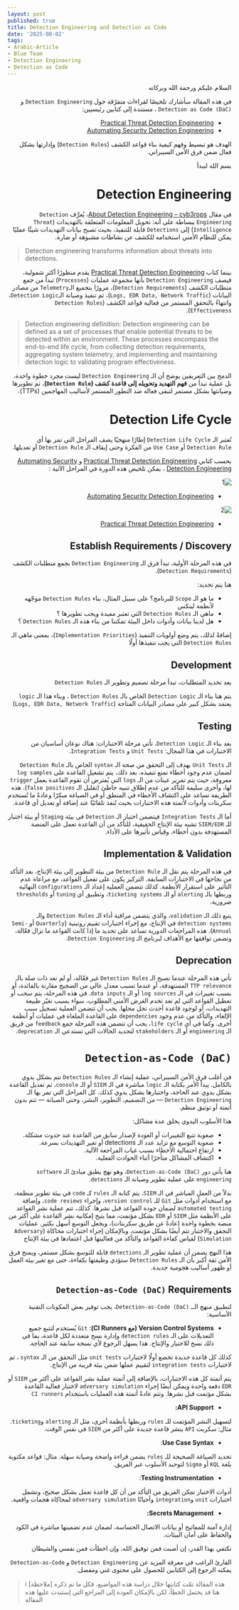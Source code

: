 ```yaml
---
layout: post
published: true
title: Detection Engineering and Detection as Code
date: '2025-08-02'
tags:
- Arabic-Article
- Blue Team
- Detection Engineering
- Detection as Code
---
```


<div dir="rtl" markdown="1">


السلام عليكم ورحمة الله وبركاته 

في هذه المقالة سأشارك تلخيصًا لقراءات متفرّقة حول `Detection Engineering` و `Detection as Code (DaC)` ، مستندة إلى كتابين رئيسيين:

- [Practical Threat Detection Engineering](https://amzn.eu/d/dEUdSvt) 
- [Automating Security Detection Engineering](https://amzn.eu/d/beqUiqx)

الهدف هو تبسيط وفهم كيفية بناء قواعد الكشف (`Detection Rules`) وإدارتها بشكل فعال ضمن فرق الأمن السيبراني.

بسم الله لنبدأ 
# Detection Engineering

في مقال [About Detection Engineering – cyb3rops](https://cyb3rops.medium.com/about-detection-engineering-44d39e0755f0)، يُعرَّف `Detection Engineering` ببساطة على أنه:
تحويل المعلومات المتعلقة بالتهديدات (`Threat Intelligence`) إلى `Detections` قابلة للتنفيذ، بحيث تصبح بيانات التهديدات شيئًا عمليًا يمكن للنظام الأمني استخدامه للكشف عن نشاطات مشبوهة أو ضارة.


</div>

> Detection engineering transforms information about threats into detections.

<div dir="rtl" markdown="1">

بينما كتاب [Practical Threat Detection Engineering](https://amzn.eu/d/dEUdSvt)  يقدم منظورًا أكثر شمولية، فيصف `Detection Engineering` بأنها مجموعة عمليات (`Processes`) تبدأ من جمع متطلبات الكشف (`Detection Requirements`)، مرورًا بتجميع الـ`Telemetry` من مصادر البيانات (`Logs, EDR Data, Network Traffic`)، ثم تنفيذ وصيانة الـ`Detection Logic`، وانتهاءً بالتحقق المستمر من فعالية قواعد الكشف (`Detection Rules Effectiveness`).

</div>

> Detection engineering definition:
> Detection engineering can be defined as a set of processes that enable potential threats to be detected within an environment. These processes encompass the end-to-end
> life cycle, from collecting detection requirements, aggregating system telemetry, and implementing and maintaining detection logic to validating program effectiveness.

<div dir="rtl" markdown="1">
  
الدمج بين التعريفين يوضح أن الـ ``Detection Engineering`` ليست مجرد خطوة واحدة، بل عملية تبدأ من **فهم التهديد وتحويله إلى قاعدة كشف (`Detection Rule`)**، ثم تطويرها وصيانتها بشكل مستمر لتبقى فعالة ضد التطور المستمر لأساليب المهاجمين (TTPs).

# Detection Life Cycle

تُعتبر الـ `Detection Life Cycle` إطارًا منهجيًا يصف المراحل التي تمر بها أي `Detection Rule` أو `Use Case` من الفكرة وحتى إيقاف الـ `Detection Rule` أو تعديلها.

بحسب كتابي [Practical Threat Detection Engineering](https://amzn.eu/d/dEUdSvt)  و [Automating Security Detection Engineering](https://amzn.eu/d/beqUiqx) ، يمكن تلخيص هذه الدورة في المراحل الآتية :

![1](https://raw.githubusercontent.com/0xb1tByte/0xb1tbyte.github.io/master/assets/media/DaC/1.png)
* [Automating Security Detection Engineering](https://amzn.eu/d/beqUiqx)

![2](https://raw.githubusercontent.com/0xb1tByte/0xb1tbyte.github.io/master/assets/media/DaC/2.png)
* [Practical Threat Detection Engineering](https://amzn.eu/d/dEUdSvt)


## Establish Requirements / Discovery
في هذه المرحلة الأولية، تبدأ فرق الـ `Detection Engineering` بجمع متطلبات الكشف (`Detection Requirements`).

هنا يتم تحديد:

- ما هو الـ `Scope` للبرنامج؟ على سبيل المثال، بناء `Detection Rules` موجّهه لأنظمة لينكس 
- ماهي الـ `Detection Rules` التي تعتبر مفيدة ويجب تطويرها ؟
- هل لدينا بيانات وأدوات داخل البيئة تمكننا من بناء هذه الـ `Detection Rules` ؟

إضافةً لذلك، يتم وضع أولويات التنفيذ (`Implementation Priorities`)، بمعنى ماهي الـ `Detection Rules` التي يجب تنفيذها أولًا  

## Development 
بعد تحديد المتطلبات، تبدأ مرحلة تصميم وتطوير الـ `Detection Rules`

يتم هنا بناء الـ `Detection Logic` الخاص بالـ `Detection Rules` ، وبناء هذا الـ `logic` يعتمد بشكل كبير على مصادر البيانات المتاحة (`Logs, EDR Data, Network Traffic`)

## Testing
بعد بناء الـ `Detection Logic`، تأتي مرحلة الاختبارات:
هناك نوعان أساسيان من الاختبارات في هذا المجال: `Unit Tests` و `Integration Tests`.

الـ `Unit Tests` يهدف إلى التحقق من صحة الـ `syntax` الخاص بالـ `Detection Rule` لضمان عدم وجود أخطاء تمنع تنفيذه. بعد ذلك، يتم تشغيل القاعدة على `log samples` معروفة، حيث يتم تمرير عينات من الـ `logs` التي يُفترض أن تقوم القاعدة بعمل `trigger` لها، وأخرى سليمة للتأكد من عدم إطلاق تنبيه خاطئ (تقليل الـ `false positives`). هذه الطريقة تساعد على اكتشاف الأخطاء في المنطق أو في الصياغة مبكرًا وعادةً ما تُستخدم سكربتات وأدوات لأتمتة هذه الاختبارات بحيث تُنفذ تلقائيًا عند إضافة أو تعديل أي قاعدة.

أما الـ `Integration Tests` فيتضمن اختبار الـ `Detection` في بيئة `Staging` أو بيئة اختبار للـ `SIEM/EDR` تشبه بيئة الإنتاج الحقيقية، للتأكد من أن القاعدة تعمل على المنصة المستهدفة بدون أخطاء، وقياس تأثيرها على الأداء.

## Implementation & Validation
في هذه المرحلة يتم نقل الـ `Detection Rule` من بيئة التطوير إلى بيئة الإنتاج، بعد التأكد من نجاحها في الاختبارات السابقة. التركيز يكون على تفعيل القواعد، مع مراعاة عدم التأثير على استقرار الأنظمة. كذلك تتضمن العملية إعداد الـ `configurations` النهائية وربطها بالـ `alerting` أو الـ `ticketing systems`، وتطبيق أي `tuning` أو `thresholds` ضرورية.

يتبع ذلك الـ `validation`، والذي يتضمن مراقبة أداء الـ `Detection Rules` والـ `detection systems` في الإنتاج، مع إجراء اختبارات تقييم روتينية (`Quarterly` أو `Semi-Annual`). هذه المراجعات الدورية تساعد على تحديد ما إذا كانت القواعد ما تزال فعّالة، وتضمن توافقها مع الأهداف لبرنامج الـ `Detection Engineering`.


## Deprecation
تأتي هذه المرحلة عندما تصبح الـ `Detection Rules` غير فعّالة، أو لم تعد ذات صلة بالـ `TTP relevance` المستهدفة، أو عندما تسبب معدل عالي من الضجيج مقارنة بالفائدة، أو بسبب تغييرات في الـ `log sources` أو الـ `data inputs`. في هذه المرحلة، يتم سحب أو تعطيل القواعد التي لم تعد تخدم الغرض الأمني المطلوب، سواء بسبب تغيّر طبيعة التهديدات، أو لوجود قاعدة أحدث تحل محلها. يجب أن تتضمن العملية تسجيل سبب الإلغاء، والتأكد من عدم وجود `dependencies` على القاعدة الملغاة في عمليات أو أنظمة أخرى. وكما في أي `life cycle`، يجب أن تتضمن هذه المرحلة جمع `feedback` من فريق الـ `engineering` أو الـ `stakeholders` لتحديد الحالات التي تستدعي الـ `deprecation`.


# `Detection-as-Code (DaC)`

في أغلب فرق الأمن السيبراني، عملية إنشاء الـ `Detection Rules` تتم بشكل يدوي بالكامل. يبدأ الأمر بكتابة الـ `logic` مباشرة في الـ `SIEM` أو الـ `console`، ثم تعديل القاعدة بشكل يدوي عند الحاجة، واختبارها بشكل يدوي كذلك. كل المراحل التي تمر بها الـ `Detection Engineering` — من التصميم، التطوير، النشر، وحتى الصيانة — تتم بدون أتمتة أو توثيق منظم.

هذا الأسلوب اليدوي يخلق عدة مشاكل:
- صعوبة تتبع التغييرات أو العودة لإصدار سابق من القاعدة عند حدوث مشكلة.
- صعوبة التوسع مع تزايد عدد الـ detections أو تغير التهديدات بسرعة.
- ارتفاع احتمالية الأخطاء بسبب غياب المراجعة الآلية.
- اكتشاف المشاكل متأخرًا أثناء الحوادث الفعلية.

هنا يأتي دور `Detection-as-Code (DaC)`، وهو نهج يطبق مبادئ الـ `software engineering` على عملية تطوير وصيانة الـ `detections`. 

بدلاً من العمل المباشر في الـ `SIEM`، يتم كتابة الـ `rules` كـ `code` في بيئة تطوير منظمة، مع استخدام أدوات مثل `Git` للـ `version control`، وإجراء `code reviews`، وإضافة `automated testing` لضمان جودة القواعد قبل نشرها.  كذلك، تتم عملية نشر القواعد على الأنظمة مثل `SIEM` أو `EDR` بشكل مؤتمت، مما يتيح إمكانية نشر القاعدة على أكثر من منصة بخطوة واحدة (عادةً عن طريق سكربتات)، ويجعل التوسع أسهل بكثير. عمليات التحقق والاختبار تتم أيضًا بشكل مؤتمت، وبالإمكان إجراء اختبارات محاكاة (`Adversary Simulation`) لقياس كفاءة القواعد والتأكد من فعاليتها قبل اعتمادها في بيئة الإنتاج

هذا النهج يضمن أن عملية تطوير الـ `detections` قابلة للتوسع بشكل مستمر، ويمنح فرق الأمن ثقة أكبر بأن الـ `Detection Rules` ستؤدي وظيفتها بكفاءة، حتى مع تغير بيئة العمل أو ظهور أساليب هجومية جديدة.

## `Detection-as-Code (DaC)` Requirements

لتطبيق منهج الــ `Detection-as-Code (DaC)`، يجب توفير بعض المكونات التقنية الأساسية:

 * **Version Control Systems (مع CI Runners)**:
`Git` يُستخدم لتتبع جميع التعديلات على الـ `detection rules` وإدارة نسخ متعددة لكل قاعدة، بما في ذلك نسخ للاختبار والإنتاج. هذا يسهل الرجوع لأي نسخة سابقة عند الحاجة.

كذلك كل قاعدة جديدة تخضع أولًا لاختبارات `unit tests` مثل التحقق من الـ `syntax` ، ثم لاختبارات `integration tests` لتقييم عملها ضمن بيئة قريبة من الإنتاج.

يتم أتمتة كل هذه الاختبارات، بالإضافة إلى أتمتة عملية نشر القواعد على أكثر من `SIEM` أو `EDR` دفعة واحدة ويمكن أيضًا إجراء `adversary simulation` لاختبار فعالية القاعدة بشكل مؤتمت قبل نشرها. وتتم عادةً أتمتة هذه العمليات باستخدام `CI runners`

* **API Support:**

لتسهيل النشر المؤتمت للـ `rules` وربطها بأنظمة أخرى، مثل الـ `alerting` و`ticketing`. مثال: سكربت `API` ينشر قاعدة جديدة على أكثر من `SIEM` في نفس الوقت.

* **Use Case Syntax**:
  
تحديد الصياغة الصحيحة للـ `rules` يضمن قراءة واضحة وصيانة سهلة. مثال: قواعد مكتوبة بلغة `KQL` أو `Sigma` لتوحيد الأسلوب عبر الفريق.

* **Testing Instrumentation**:
  
أدوات الاختبار تمكن الفريق من التأكد من أن كل قاعدة تعمل بشكل صحيح، وتشمل اختبارات `unit` و`integration` وأحيانًا `adversary simulation` لمحاكاة هجمات واقعية.

* **Secrets Management:**
  
إدارة آمنة للمفاتيح أو بيانات الاتصال الحساسة، لضمان عدم تضمينها مباشرة في الكود والحفاظ على أمان البيئات.


نكتفي بهذا القدر، إن أصبت فمن توفيق الله، وإن اخطأت فمن نفسي والشيطان 

القارئ الراغب في معرفة المزيد عن `Detection Engineering` و `Detection-as-Code` يمكنه الرجوع إلى الكتابين للحصول على محتوى غني ومفصل.
</div>



> ℹ️ [ملاحظة]
> هذه المقالة تمّت كتابتها خلال دراسة هذه المواضيع، فكل ما تم ذكره هنا قد يحتمل الخطأ، لكن بالإمكان العودة إلى المراجع التي إستندت عليها هذه المقالة 
